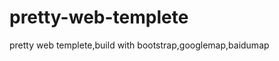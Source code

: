 pretty-web-templete
===================

pretty web templete,build with bootstrap,googlemap,baidumap
